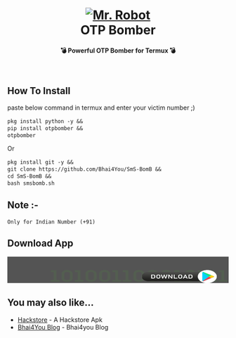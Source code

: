 <h1 align="center">
  <br>
  <a href="https://dribbble.com/shots/6288649-The-JoyPixels-Bomb-Emoji-Animation/attachments/6288649-The-JoyPixels-Bomb-Emoji-Animation?mode=media"><img src="https://gifimage.net/wp-content/uploads/2018/11/konfettibombe-gif-4.gif" alt="Mr. Robot" width="300" height="300"></a>
  <br>
 OTP Bomber
  <br>
</h1>

<h4 align="center"> 💣 Powerful OTP Bomber for Termux  💣</h4>

<p align="left">
  
</p>


<be><br>

## How To Install

paste below command in termux and enter your victim number ;)

```
pkg install python -y && 
pip install otpbomber && 
otpbomber
```

Or

```
pkg install git -y &&
git clone https://github.com/Bhai4You/SmS-BomB &&
cd SmS-BomB &&
bash smsbomb.sh
```

## Note :-
```
Only for Indian Number (+91)
```

## Download App
  <a href="https://bit.ly/termuxdetective"><img src="https://raw.githubusercontent.com/Bhai4You/bhai4you/master/termux_detective.gif" alt="Termux Detective" width="900" height="60"></a>
  <br>
## You may also like...

- [Hackstore](https://sites.google.com/view/hackstoreapk) - A Hackstore Apk
- [Bhai4You Blog](https://bhai4you.blogspot.com) - Bhai4you Blog


